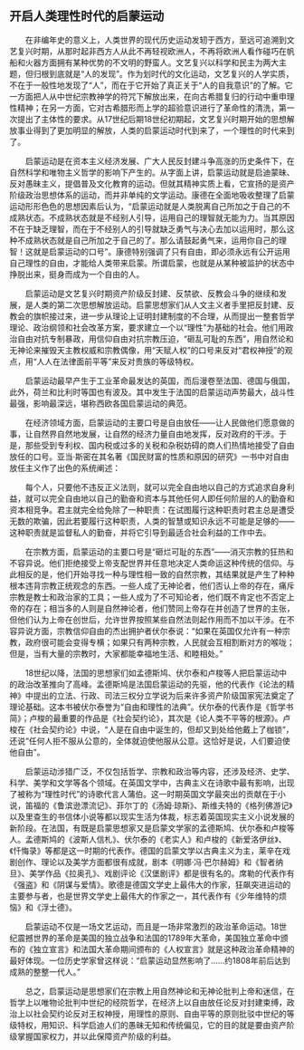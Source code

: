 ## 开启人类理性时代的启蒙运动

　　在非编年史的意义上，人类世界的现代历史运动发轫于西方，至远可追溯到文艺复兴时期，从那时起非西方人从此不再轻视欧洲人，不再将欧洲人看作碰巧在帆船和火器方面拥有某种优势的不文明的野蛮人。文艺复兴以科学和民主为两大主题，但归根到底就是“人的发现”。作为划时代的文化运动，文艺复兴的人学实质，不在于一般性地发现了“人”，而在于它开始了真正关于“人的自我意识”的了解。它一方面把人从中世纪宗教神学的符咒下解放出来，在向古希腊复归的行动中重申理性精神；在另一方面，它对古希腊形而上学的超验意识进行了革命性的清洗，第一次提出了主体性的要求。从17世纪后期18世纪初期起，文艺复兴时期开始的思想解放事业得到了更加明显的解放，人类的启蒙运动时代到来了，一个理性的时代来到了。

　　启蒙运动是在资本主义经济发展、广大人民反封建斗争高涨的历史条件下，在自然科学和唯物主义哲学的影响下产生的。从字面上讲，启蒙运动就是启迪蒙昧、反对愚昧主义，提倡普及文化教育的运动。但就其精神实质上看，它宣扬的是资产阶级政治思想体系的运动，而并非单纯的文学运动。康德在全面地吸收整理了启蒙运动形形色色的思想因素后认为，“启蒙运动就是人类脱离自己所加之于自己的不成熟状态。不成熟状态就是不经别人引导，运用自己的理智就无能为力。当其原因不在于缺乏理智，而在于不经别人的引导就缺乏勇气与决心去加以运用时，那么这种不成熟状态就是自己所加之于自己的了。那么请鼓起勇气来，运用你自己的理智！这就是启蒙运动的口号”。康德特别强调了只有自由，即必须永远有公开运用自己理性的自由，才能给人类带来启蒙。所谓启蒙，也就是从某种被监护的状态中挣脱出来，挺身而成为一个自由的人。

　　启蒙运动是文艺复兴时期资产阶级反封建、反禁欲、反教会斗争的继续和发展，是人类的第二次思想解放运动。启蒙思想家们从人文主义者手里把反封建、反教会的旗帜接过来，进一步从理论上证明封建制度的不合理，从而提出一整套哲学理论、政治纲领和社会改革方案，要求建立一个以“理性”为基础的社会。他们用政治自由对抗专制暴政，用信仰自由对抗宗教压迫，“砸乱可耻的东西”，用自然论和无神论来摧毁天主教权威和宗教偶像，用“天赋人权”的口号来反对“君权神授”的观点，用“人人在法律面前平等”来反对贵族的等级特权。

　　启蒙运动最早产生于工业革命最发达的英国，而后漫卷至法国、德国与俄国，此外，荷兰和比利时等国也有波及。其中发生于法国的启蒙运动声势最大，战斗性最强，影响最深远，堪称西欧各国启蒙运动的典范。

　　在经济领域方面，启蒙运动的主要口号是自由放任——让人民做他们愿意做的事，让自然界自然地发展，让自然的经济力量自由地发挥，反对政府的干涉。于是，那些受到专利权、国内税或过多的关税和杂税妨碍的商人们热情地接受了自由放任的口号。亚当·斯密在其名著《国民财富的性质和原因的研究》一书中对自由放任主义作了出色的系统阐述：

　　每个人，只要他不违反正义法则，就可以完全自由地以自己的方式追求自身利益，就可以完全自由地以自己的勤奋和资本与其他任何人即任何阶层的人的勤奋和资本相竞争。君主就完全给免除了一种职责：在试图履行这种职责时君主总是遭受无数的欺骗，因此若要履行这种职责，人类的智慧或知识永远不可能是足够的——这种职责就是监督私人的勤奋，并将它引导到最适合社会利益的工作中去。

　　在宗教方面，启蒙运动的主要口号是“砸烂可耻的东西”——消灭宗教的狂热和不容异说。他们拒绝接受上帝支配世界并任意地决定人类命运这种传统的信仰。与此相反的是，他们开始寻找一种与理性相一致的自然宗教，其结果就是产生了种种根本违背宗教正统观念的东西。一些人成了无神论者，他们否认上帝的存在，痛斥宗教是教士和政治家的工具；一些人成为了不可知论者，他们既不肯定也不否定上帝的存在；相当多的人则是自然神论者，他们赞同上帝存在并创造了世界的主张，但他们认为上帝在创世后，允许世界按照某些自然法则起作用而不加以干涉。在不容异说方面，宗教信仰自由的杰出拥护者伏尔泰说：“如果在英国仅允许有一种宗教，政府很可能会变得专横；如果只有两种宗教，人民就会互相割断对方的喉咙；但是，当有大量的宗教时，大家都能幸福地生活、和睦相处。”

　　18世纪以降，法国的思想家们如孟德斯鸠、伏尔泰和卢梭等人把启蒙运动中的政治改革推向了高峰。孟德斯鸠是法国启蒙运动的先驱，他的代表作《论法的精神》中提出的立法、行政、司法三权分立学说为后来许多资产阶级国家宪法奠定了理论基础。这本书被伏尔泰誉为“自由和理性的法典”。伏尔泰的代表作是《哲学书简》；卢梭的最重要的作品是《社会契约论》，其次是《论人类不平等的根源》。卢梭在《社会契约论》中说，“人是在自由中诞生的，但却又到处给他戴上了枷锁”，还说“任何人拒不服从公意的，全体就迫使他服从公意。这恰好是说，人们要迫使他自由”。

　　启蒙运动涉猎广泛，不仅包括哲学、宗教和政治等内容，还涉及经济、史学、科学、美学和文学等各个领域。在英国文学中，古典主义在诗歌中最有影响，出现了被称为“理性时代”的诗歌代言人蒲伯。这一时期英国文学最突出的贡献在于小说，笛福的《鲁滨逊漂流记》、菲尔丁的《汤姆·琼斯》、斯维夫特的《格列佛游记》以及里查生的书信体小说等都以现实生活为体裁，标志着英国现实主义小说发展的新阶段。在法国，有既是启蒙思想家又是启蒙文学家的孟德斯鸠、伏尔泰和卢梭等人。孟德斯鸠的《波斯人信札》、伏尔泰的《老实人》和卢梭的《新爱洛伊丝》、《忏悔录》等都是这一时期的代表作。德国的启蒙文学以古典主义为主，莱辛在戏剧创作、理论以及美学方面都很有成就，剧本《明娜·冯·巴尔赫姆》和《智者纳旦》、美学作品《拉奥孔》、戏剧评论《汉堡剧评》都是很有名的。席勒的代表作有《强盗》和《阴谋与爱情》。歌德是德国文学史上最伟大的作家，狂飙突进运动的主要参与者，也是世界文学史上最伟大的作家之一，其代表作有《少年维特的烦恼》和《浮士德》。

　　启蒙运动不仅是一场文艺运动，而且是一场非常激烈的政治革命运动。18世纪震撼世界的革命是美国的独立战争和法国的1789年大革命，美国独立革命中颁布的《独立宣言》和法国大革命期间颁布的《人权宣言》就是这种政治革命精神的最好体现。一位历史学家曾这样说：“启蒙运动显然影响了……约1808年前后达到成熟的整整一代人。”

　　总之，启蒙运动是思想家们在宗教上用自然神论和无神论批判上帝和迷信，在哲学上以唯物论批判中世纪的经院哲学，在经济上以自由放任论反对封建束缚，政治上以社会契约论反对王权神授，用理性的原则、自由平等的原则批驳中世纪的等级特权，用知识、科学启迪人们的愚昧无知和传统偏见，它的目的就是要由资产阶级掌握国家权力，并以此保障资产阶级的利益。

